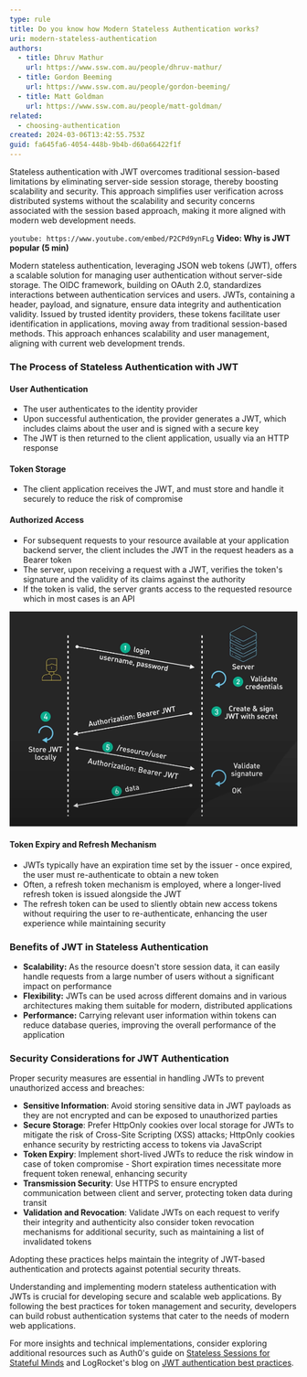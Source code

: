 ```yaml
---
type: rule
title: Do you know how Modern Stateless Authentication works?
uri: modern-stateless-authentication
authors:
  - title: Dhruv Mathur
    url: https://www.ssw.com.au/people/dhruv-mathur/
  - title: Gordon Beeming
    url: https://www.ssw.com.au/people/gordon-beeming/
  - title: Matt Goldman
    url: https://www.ssw.com.au/people/matt-goldman/
related:
  - choosing-authentication
created: 2024-03-06T13:42:55.753Z
guid: fa645fa6-4054-448b-9b4b-d60a66422f1f
---
```


Stateless authentication with JWT overcomes traditional session-based limitations by eliminating server-side session storage, thereby boosting scalability and security. This approach simplifies user verification across distributed systems without the scalability and security concerns associated with the session based approach, making it more aligned with modern web development needs.

<!--endintro-->

`youtube: https://www.youtube.com/embed/P2CPd9ynFLg`
**Video: Why is JWT popular (5 min)**

Modern stateless authentication, leveraging JSON web tokens (JWT), offers a scalable solution for managing user authentication without server-side storage. The OIDC framework, building on OAuth 2.0, standardizes interactions between authentication services and users. JWTs, containing a header, payload, and signature, ensure data integrity and authentication validity. Issued by trusted identity providers, these tokens facilitate user identification in applications, moving away from traditional session-based methods. This approach enhances scalability and user management, aligning with current web development trends.

### The Process of Stateless Authentication with JWT

#### User Authentication

* The user authenticates to the identity provider
* Upon successful authentication, the provider generates a JWT, which includes claims about the user and is signed with a secure key
* The JWT is then returned to the client application, usually via an HTTP response

#### Token Storage

* The client application receives the JWT, and must store and handle it securely to reduce the risk of compromise

#### Authorized Access

* For subsequent requests to your resource available at your application backend server, the client includes the JWT in the request headers as a Bearer token
* The server, upon receiving a request with a JWT, verifies the token's signature and the validity of its claims against the authority
* If the token is valid, the server grants access to the requested resource which in most cases is an API

![Figure: JWT Authorisation Flow](jwt-how-its-used.png)

#### Token Expiry and Refresh Mechanism

* JWTs typically have an expiration time set by the issuer - once expired, the user must re-authenticate to obtain a new token
* Often, a refresh token mechanism is employed, where a longer-lived refresh token is issued alongside the JWT
* The refresh token can be used to sliently obtain new access tokens without requiring the user to re-authenticate, enhancing the user experience while maintaining security

### Benefits of JWT in Stateless Authentication

* **Scalability:** As the resource doesn't store session data, it can easily handle requests from a large number of users without a significant impact on performance
* **Flexibility:** JWTs can be used across different domains and in various architectures making them suitable for modern, distributed applications
* **Performance:** Carrying relevant user information within tokens can reduce database queries, improving the overall performance of the application

### Security Considerations for JWT Authentication

Proper security measures are essential in handling JWTs to prevent unauthorized access and breaches:

* **Sensitive Information**: Avoid storing sensitive data in JWT payloads as they are not encrypted and can be exposed to unauthorized parties
* **Secure Storage**: Prefer HttpOnly cookies over local storage for JWTs to mitigate the risk of Cross-Site Scripting (XSS) attacks; HttpOnly cookies enhance security by restricting access to tokens via JavaScript
* **Token Expiry**: Implement short-lived JWTs to reduce the risk window in case of token compromise - Short expiration times necessitate more frequent token renewal, enhancing security
* **Transmission Security**: Use HTTPS to ensure encrypted communication between client and server, protecting token data during transit
* **Validation and Revocation**: Validate JWTs on each request to verify their integrity and authenticity also consider token revocation mechanisms for additional security, such as maintaining a list of invalidated tokens

Adopting these practices helps maintain the integrity of JWT-based authentication and protects against potential security threats.

Understanding and implementing modern stateless authentication with JWTs is crucial for developing secure and scalable web applications. By following the best practices for token management and security, developers can build robust authentication systems that cater to the needs of modern web applications.

For more insights and technical implementations, consider exploring additional resources such as Auth0's guide on [Stateless Sessions for Stateful Minds](https://auth0.com/blog/stateless-sessions-for-stateful-minds-jwts-explained/) and LogRocket's blog on [JWT authentication best practices](https://blog.logrocket.com/jwt-authentication-best-practices/).
